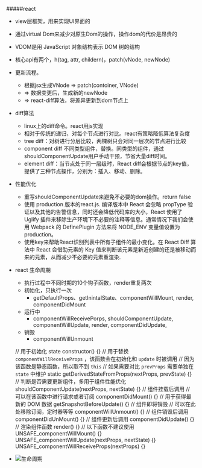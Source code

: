 #####react
- view层框架，用来实现UI界面的
- 通过virtual Dom来减少对原生Dom的操作，操作dom的代价是昂贵的
- VDOM是用 JavaScript 对象结构表示 DOM 树的结构
- 核心api有两个，h(tag, attr, childern)，patch(vNode, newNode)
- 更新流程。
	-  根据jsx生成VNode  => patch(contoiner, VNode)
	-  => 数据变更后，生成新的newNode
	-  =>  react-diff算法，将差异更新到dom节点上
- diff算法
	- linux上的diff命令。react用js实现
	- 相对于传统的递归，对每个节点进行对比。react有策略降低算法复杂度
	- tree diff：对树进行分层比较，两棵树只会对同一层次的节点进行比较
	- component diff 不同类型组件，替换。同类型的组件，通过shouldComponentUpdate用户手动干预，节省大量diff时间。
	- element diff：当节点处于同一层级时，React diff会根据节点的key值， 提供了三种节点操作，分别为：插入、移动、删除。
- 性能优化
	- 重写shouldComponentUpdate来避免不必要的dom操作。return false
    - 使用 production 版本的react.js. 编译版本中 React 会忽略 propType 验证以及其他的告警信息，同时还会降低代码库的大小，React 使用了 Uglify 插件来移除生产环境下不必要的注释等信息。通常情况下我们会使用 Webpack 的 DefinePlugin 方法来将 NODE_ENV 变量值设置为 production。
    - 使用key来帮助React识别列表中所有子组件的最小变化。在 React Diff 算法中 React 会借助元素的 Key 值来判断该元素是新近创建的还是被移动而来的元素，从而减少不必要的元素重渲染.


- react 生命周期
	- 执行过程中不同时期的10个钩子函数，render重复两次
	- 初始化，只执行一次
		- getDefaultProps、getInintalState、componentWillMount, render, componentDidMount
	- 运行中
		- componentWillReceivePorps, shouldComponentUpdate, componentWillUpdate,  render, componentDidUpdate,
	- 销毁
	  - componentWillUnmount

    // 用于初始化 state
  constructor() {}
  // 用于替换 `componentWillReceiveProps` ，该函数会在初始化和 `update` 时被调用
  // 因为该函数是静态函数，所以取不到 `this`
  // 如果需要对比 `prevProps` 需要单独在 `state` 中维护
  static getDerivedStateFromProps(nextProps, prevState) {}
  // 判断是否需要更新组件，多用于组件性能优化
  shouldComponentUpdate(nextProps, nextState) {}
  // 组件挂载后调用
  // 可以在该函数中进行请求或者订阅
  componentDidMount() {}
  // 用于获得最新的 DOM 数据
  getSnapshotBeforeUpdate() {}
  // 组件即将销毁
  // 可以在此处移除订阅，定时器等等
  componentWillUnmount() {}
  // 组件销毁后调用
  componentDidUnMount() {}
  // 组件更新后调用
  componentDidUpdate() {}
  // 渲染组件函数
  render() {}
  // 以下函数不建议使用
  UNSAFE_componentWillMount() {}
  UNSAFE_componentWillUpdate(nextProps, nextState) {}
  UNSAFE_componentWillReceiveProps(nextProps) {}

- ![生命周期](https://user-gold-cdn.xitu.io/2018/6/23/1642cca46deb8072?imageView2/0/w/1280/h/960/format/webp/ignore-error/1)


